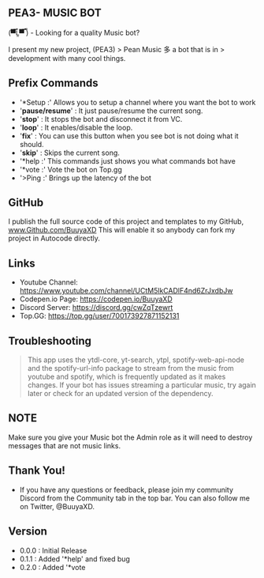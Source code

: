 ## PEA3- MUSIC BOT
(▀̿Ĺ̯▀̿ ̿) - Looking for a quality Music bot?

I present my new project, (PEA3) > Pean Music 多 a bot that is in > development with many cool things.

## Prefix Commands
- '*Setup :'  Allows you to setup a channel where you want the bot to work
- '**pause/resume**' : It just pause/resume the current song.
- '**stop**' : It stops the bot and disconnect it from VC.
- '**loop**' : It enables/disable the loop.
- '**fix**' : You can use this button when you see bot is not doing what it should.
- '**skip**' : Skips the current song.
- '*help :' This commands just shows you what commands bot have
- '*vote :' Vote the bot on Top.gg
- '>Ping :' Brings up the latency of the bot

## GitHub
I publish the full source code of this project and templates to my GitHub, www.Github.com/BuuyaXD This will enable it so anybody can fork my project in Autocode directly.

## Links
- Youtube Channel: https://www.youtube.com/channel/UCtM5lkCADlF4nd6ZrJxdbJw
- Codepen.io Page: https://codepen.io/BuuyaXD
- Discord Server: https://discord.gg/cwZqTzewrt
- Top.GG: https://top.gg/user/700173927871152131

## Troubleshooting
> This app uses the ytdl-core, yt-search, ytpl, spotify-web-api-node and the spotify-url-info package to stream from the music from youtube and spotify, which is frequently updated as it makes changes. If your bot has issues streaming a particular music, try again later or check for an updated version of the dependency.

## NOTE
Make sure you give your Music bot the Admin role as it will need to destroy messages that are not music links.

## Thank You!
- If you have any questions or feedback, please join my community Discord from the Community tab in the top bar. You can also follow me on Twitter, @BuuyaXD.

## Version
- 0.0.0 : Initial Release
- 0.1.1 : Added '*help' and fixed bug
- 0.2.0 : Added '*vote
